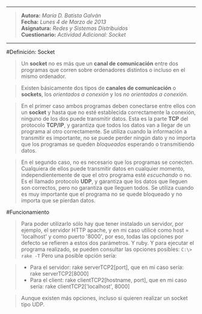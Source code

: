 ***
>**Autora:**         *María D. Batista Galván*  
>**Fecha:**          *Lunes 4 de Marzo de 2013*  
>**Asignatura:**     *Redes y Sistemas Distribuidos*  
>**Cuestionario:**   *Actividad Adicional: Socket*  
***

#Definición: Socket

>Un **socket** no es más que un **canal de comunicación** entre dos programas que corren sobre ordenadores distintos o incluso en el mismo ordenador. 

>Existen básicamente dos tipos de **canales de comunicación** o **sockets**, los *orientados a conexión* y los *no orientados a conexión*.

>En el primer caso ambos programas deben conectarse entre ellos con un **socket** y hasta 
que no esté establecida correctamente la conexión, ninguno de los dos puede transmitir 
datos. Esta es la parte **TCP** del protocolo **TCP/IP**, y garantiza que todos los datos van a 
llegar de un programa al otro correctamente. Se utiliza cuando la información a transmitir 
es importante, no se puede perder ningún dato y no importa que los programas se queden 
*bloqueados* esperando o transmitiendo datos. 

>En el segundo caso, no es necesario que los programas se conecten. Cualquiera de ellos 
puede transmitir datos en cualquier momento, independientemente de que el otro 
programa esté *escuchando* o no. Es el llamado protocolo **UDP**, y garantiza que los datos 
que lleguen son correctos, pero no garantiza que lleguen todos. Se utiliza cuando es muy 
importante que el programa no se quede bloqueado y no importa que se pierdan datos. 

#Funcionamiento

>Para poder utilizarlo sólo hay que tener instalado un servidor, por ejemplo, el servidor HTTP apache, y en mi caso utilicé como host = 'localhost' y como puerto '8000', por eso, todas las opciones por defecto se refieren a estos dos parámetros. Y ruby.
Y para ejecutar el programa realizado, se pueden consultar las opciones posibles:
>`C:\> rake -T`
>Pero una posible opción sería:

>* Para el servidor: rake serverTCP2[port], que en mi caso sería: rake serverTCP2[8000]
>* Para el client: rake clientTCP2[hostname, port], que en mi caso sería: rake clientTCP2['localhost', 8000]

>Aunque existen más opciones, incluso si quieren realizar un socket tipo UDP.
